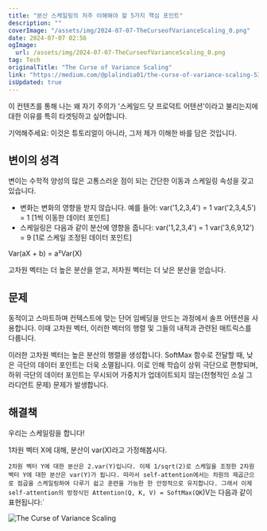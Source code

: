 ```yaml
---
title: "분산 스케일링의 저주 이해해야 할 5가지 핵심 포인트"
description: ""
coverImage: "/assets/img/2024-07-07-TheCurseofVarianceScaling_0.png"
date: 2024-07-07 02:56
ogImage:
  url: /assets/img/2024-07-07-TheCurseofVarianceScaling_0.png
tag: Tech
originalTitle: "The Curse of Variance Scaling"
link: "https://medium.com/@plalindia01/the-curse-of-variance-scaling-53ad2db51283"
isUpdated: true
---
```


이 컨텐츠를 통해 나는 왜 자기 주의가 '스케일드 닷 프로덕트 어텐션'이라고 불리는지에 대한 이유를 특히 타겟팅하고 싶어합니다.

기억해주세요: 이것은 튜토리얼이 아니라, 그저 제가 이해한 바를 담은 것입니다.

## 변이의 성격

변이는 수학적 양성의 많은 고통스러운 점이 되는 간단한 이동과 스케일링 속성을 갖고 있습니다.

<!-- cozy-coder - 수평 -->

<ins class="adsbygoogle"
     style="display:block"
     data-ad-client="ca-pub-4877378276818686"
     data-ad-slot="1107185301"
     data-ad-format="auto"
     data-full-width-responsive="true"></ins>

<script>
     (adsbygoogle = window.adsbygoogle || []).push({});
</script>

- 변화는 변화의 영향을 받지 않습니다. 예를 들어:
  var('1,2,3,4') = 1
  var('2,3,4,5') = 1 [1씩 이동한 데이터 포인트]
- 스케일링은 다음과 같이 분산에 영향을 줍니다:
  var('1,2,3,4') = 1
  var('3,6,9,12') = 9 [1로 스케일 조정된 데이터 포인트]

Var(aX + b) = a²Var(X)

고차원 벡터는 더 높은 분산을 얻고, 저차원 벡터는 더 낮은 분산을 얻습니다.

## 문제

<!-- cozy-coder - 수평 -->

<ins class="adsbygoogle"
     style="display:block"
     data-ad-client="ca-pub-4877378276818686"
     data-ad-slot="1107185301"
     data-ad-format="auto"
     data-full-width-responsive="true"></ins>

<script>
     (adsbygoogle = window.adsbygoogle || []).push({});
</script>

동적이고 스마트하며 컨텍스트에 맞는 단어 임베딩을 만드는 과정에서 솔프 어텐션을 사용합니다. 이때 고차원 벡터, 이러한 벡터의 행렬 및 그들의 내적과 관련된 매트릭스를 다룹니다.

이러한 고차원 벡터는 높은 분산의 행렬을 생성합니다. SoftMax 함수로 전달할 때, 낮은 극단의 데이터 포인트는 더욱 소멸됩니다. 이로 인해 학습이 상위 극단으로 편향되며, 하위 극단의 데이터 포인트는 무시되어 가중치가 업데이트되지 않는(전형적인 소실 그라디언트 문제) 문제가 발생합니다.

## 해결책

우리는 스케일링을 합니다!

1차원 벡터 X에 대해, 분산이 var(X)라고 가정해봅시다.

<!-- cozy-coder - 수평 -->

<ins class="adsbygoogle"
     style="display:block"
     data-ad-client="ca-pub-4877378276818686"
     data-ad-slot="1107185301"
     data-ad-format="auto"
     data-full-width-responsive="true"></ins>

<script>
     (adsbygoogle = window.adsbygoogle || []).push({});
</script>

`2차원 벡터 Y에 대한 분산은 2.var(Y)입니다. 이제 1/sqrt(2)로 스케일을 조정한 2차원 벡터 Y에 대한 분산은 var(Y)가 됩니다. 따라서 self-attention에서는 차원의 제곱근으로 점곱을 스케일링하여 다루기 쉽고 훈련을 가능한 한 안정적으로 유지합니다. 그래서 이제 self-attention의 방정식인 Attention(Q, K, V) = SoftMax(QK`)V는 다음과 같이 표현됩니다:`

<!-- cozy-coder - 수평 -->

<ins class="adsbygoogle"
     style="display:block"
     data-ad-client="ca-pub-4877378276818686"
     data-ad-slot="1107185301"
     data-ad-format="auto"
     data-full-width-responsive="true"></ins>

<script>
     (adsbygoogle = window.adsbygoogle || []).push({});
</script>

![The Curse of Variance Scaling](/assets/img/2024-07-07-TheCurseofVarianceScaling_0.png)
